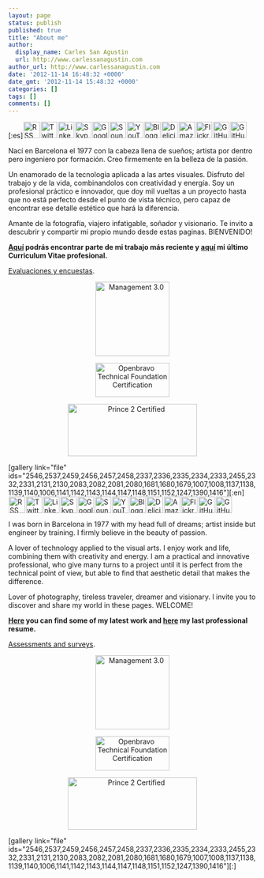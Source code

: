 ```yaml
---
layout: page
status: publish
published: true
title: "About me"
author:
  display_name: Carles San Agustin
  url: http://www.carlessanagustin.com
author_url: http://www.carlessanagustin.com
date: '2012-11-14 16:48:32 +0000'
date_gmt: '2012-11-14 15:48:32 +0000'
categories: []
tags: []
comments: []
---
```

<p>[:es]<a href="http://www.carlessanagustin.com/feed/" target="_blank"><img style="margin-left: 1px; margin-right: 1px;" title="RSS" src="http://www.carlessanagustin.com/icons33/rss-round.png" alt="RSS" width="33" height="33" /></a><a href="https://twitter.com/carlesanagustin" target="_blank"><img style="margin-left: 1px; margin-right: 1px;" title="Twitter" src="http://www.carlessanagustin.com/icons33/twitter-round.png" alt="Twitter" width="33" height="33" /></a><a href="http://es.linkedin.com/in/carlessanagustin" target="_blank"><img style="margin-left: 1px; margin-right: 1px;" title="LinkedIn" src="http://www.carlessanagustin.com/icons33/linkedin-round.png" alt="LinkedIn" width="33" height="33" /></a><a href="skype:sanmorca?chat" target="_blank"><img style="margin-left: 1px; margin-right: 1px;" title="Skype" src="http://www.carlessanagustin.com/icons33/skype-round.png" alt="Skype" width="33" height="33" /></a><a href="https://plus.google.com/u/0/114475981493533808537/posts" target="_blank"><img style="margin-left: 1px; margin-right: 1px;" title="Google+" src="http://www.carlessanagustin.com/icons33/gplus-round.png" alt="Google+" width="33" height="33" /></a><a href="https://soundcloud.com/carles-san-agustin" target="_blank"><img style="margin-left: 1px; margin-right: 1px;" title="SoundCloud" src="http://www.carlessanagustin.com/icons33/soundcloud-round.png" alt="SoundCloud" width="33" height="33" /></a><a href="http://www.youtube.com/user/MrSanmorca" target="_blank"><img style="margin-left: 1px; margin-right: 1px;" title="YouTube" src="http://www.carlessanagustin.com/icons33/youtube-round.png" alt="YouTube" width="33" height="33" /></a><a href="http://csaknowhow.blogspot.com.es/" target="_blank"><img style="margin-left: 1px; margin-right: 1px;" title="Blogger" src="http://www.carlessanagustin.com/icons33/blogger-round.png" alt="Blogger" width="33" height="33" /></a><a href="http://previous.delicious.com/carlessanagustin" target="_blank"><img style="margin-left: 1px; margin-right: 1px;" title="Delicious" src="http://www.carlessanagustin.com/icons33/delicious-round.png" alt="Delicious" width="33" height="33" /></a><a href="http://amzn.com/w/1CSPRDCBN39IT" target="_blank"><img style="margin-left: 1px; margin-right: 1px;" title="Amazon Wish List" src="http://www.carlessanagustin.com/icons33/amazon-round.png" alt="Amazon Wish List" width="33" height="33" /></a><a href="http://www.flickr.com/photos/santopics" target="_blank"><img style="margin-left: 1px; margin-right: 1px;" title="Flickr" src="http://www.carlessanagustin.com/icons33/flickr-round.png" alt="Flickr" width="33" height="33" /></a><a href="https://github.com/carlessanagustin/" target="_blank"><img style="margin-left: 1px; margin-right: 1px;" title="GitHub" src="http://www.carlessanagustin.com/icons33/github-round.png" alt="GitHub" width="33" height="33" /></a><a href="https://gist.github.com/carlessanagustin" target="_blank"><img style="margin-left: 1px; margin-right: 1px;" title="GitHub Gist" src="http://www.carlessanagustin.com/icons33/github-round.png" alt="GitHub" width="33" height="33" /></a></p>
<p>Nac&iacute; en Barcelona el 1977 con la cabeza llena de sue&ntilde;os; artista por dentro pero ingeniero por formaci&oacute;n. Creo firmemente en la belleza de la pasi&oacute;n.</p>
<p>Un enamorado de la tecnolog&iacute;a aplicada a las artes visuales. Disfruto del trabajo y de la vida, combinandolos con creatividad y energ&iacute;a. Soy un profesional pr&aacute;ctico e innovador, que doy mil vueltas a un proyecto hasta que no est&aacute; perfecto desde el punto de vista t&eacute;cnico, pero capaz de encontrar ese detalle est&eacute;tico que har&aacute; la diferencia.</p>
<p>Amante de la fotograf&iacute;a, viajero infatigable, so&ntilde;ador y visionario. Te invito a descubrir y compartir mi propio mundo desde estas paginas. BIENVENIDO!</p>
<p><strong><a title="Mi Trabajo" href="http://www.carlessanagustin.com/category/portfolio/my-work/">Aqu&iacute;</a> podr&aacute;s encontrar parte de mi trabajo m&aacute;s reciente y <a title="Curriculum Vitae" href="http://www.carlessanagustin.com/sobre-mi/carles-san-agustin/">aqu&iacute;</a> mi &uacute;ltimo Curriculum Vitae profesional.</strong></p>
<p><a href="http://www.carlessanagustin.com/sobre-mi/evaluaciones-y-encuestas/">Evaluaciones y encuestas</a>.</p>
<p style="text-align: center;"><a href="https://management30.com/"><img class="aligncenter wp-image-2612" src="http://www.carlessanagustin.com/wp-content/uploads/2012/11/mgt_30.png" alt="Management 3.0" width="150" height="150" /></a></p>
<p style="text-align: center;"><a href="http://www.openbravo.com/" target="_blank"><img class="aligncenter" title="Openbravo Technical Foundation Certification" src="http://www.carlessanagustin.com/wp-content/uploads/2011/12/Openbravo-Technical-Foundation-Certification-Logo.png" alt="Openbravo Technical Foundation Certification" width="150" height="69" /></a></p>
<p style="text-align: center;"><a href="http://www.prince-officialsite.com/" target="_blank"><img class="aligncenter" title="Prince 2 Certified" src="http://www.carlessanagustin.com/wp-content/uploads/2012/11/logo-prince2.gif" alt="Prince 2 Certified" width="262" height="106" /></a></p>
<p>[gallery link="file" ids="2546,2537,2459,2456,2457,2458,2337,2336,2335,2334,2333,2455,2332,2331,2131,2130,2083,2082,2081,2080,1681,1680,1679,1007,1008,1137,1138,1139,1140,1006,1141,1142,1143,1144,1147,1148,1151,1152,1247,1390,1416"][:en]<a href="http://www.carlessanagustin.com/feed/" target="_blank"><img style="margin-left: 1px; margin-right: 1px;" title="RSS" src="http://www.carlessanagustin.com/icons33/rss-round.png" alt="RSS" width="33" height="33" /></a><a href="https://twitter.com/carlesanagustin" target="_blank"><img style="margin-left: 1px; margin-right: 1px;" title="Twitter" src="http://www.carlessanagustin.com/icons33/twitter-round.png" alt="Twitter" width="33" height="33" /></a><a href="http://es.linkedin.com/in/carlessanagustin" target="_blank"><img style="margin-left: 1px; margin-right: 1px;" title="LinkedIn" src="http://www.carlessanagustin.com/icons33/linkedin-round.png" alt="LinkedIn" width="33" height="33" /></a><a href="skype:sanmorca?chat" target="_blank"><img style="margin-left: 1px; margin-right: 1px;" title="Skype" src="http://www.carlessanagustin.com/icons33/skype-round.png" alt="Skype" width="33" height="33" /></a><a href="https://plus.google.com/u/0/114475981493533808537/posts" target="_blank"><img style="margin-left: 1px; margin-right: 1px;" title="Google+" src="http://www.carlessanagustin.com/icons33/gplus-round.png" alt="Google+" width="33" height="33" /></a><a href="https://soundcloud.com/carles-san-agustin" target="_blank"><img style="margin-left: 1px; margin-right: 1px;" title="SoundCloud" src="http://www.carlessanagustin.com/icons33/soundcloud-round.png" alt="SoundCloud" width="33" height="33" /></a><a href="http://www.youtube.com/user/MrSanmorca" target="_blank"><img style="margin-left: 1px; margin-right: 1px;" title="YouTube" src="http://www.carlessanagustin.com/icons33/youtube-round.png" alt="YouTube" width="33" height="33" /></a><a href="http://csaknowhow.blogspot.com.es/" target="_blank"><img style="margin-left: 1px; margin-right: 1px;" title="Blogger" src="http://www.carlessanagustin.com/icons33/blogger-round.png" alt="Blogger" width="33" height="33" /></a><a href="http://previous.delicious.com/carlessanagustin" target="_blank"><img style="margin-left: 1px; margin-right: 1px;" title="Delicious" src="http://www.carlessanagustin.com/icons33/delicious-round.png" alt="Delicious" width="33" height="33" /></a><a href="http://amzn.com/w/1CSPRDCBN39IT" target="_blank"><img style="margin-left: 1px; margin-right: 1px;" title="Amazon Wish List" src="http://www.carlessanagustin.com/icons33/amazon-round.png" alt="Amazon Wish List" width="33" height="33" /></a><a href="http://www.flickr.com/photos/santopics" target="_blank"><img style="margin-left: 1px; margin-right: 1px;" title="Flickr" src="http://www.carlessanagustin.com/icons33/flickr-round.png" alt="Flickr" width="33" height="33" /></a><a href="https://github.com/carlessanagustin/" target="_blank"><img style="margin-left: 1px; margin-right: 1px;" title="GitHub" src="http://www.carlessanagustin.com/icons33/github-round.png" alt="GitHub" width="33" height="33" /></a><a href="https://gist.github.com/carlessanagustin" target="_blank"><img style="margin-left: 1px; margin-right: 1px;" title="GitHub Gist" src="http://www.carlessanagustin.com/icons33/github-round.png" alt="GitHub" width="33" height="33" /></a></p>
<p>I was born in Barcelona in 1977 with my head full of dreams; artist inside but engineer by training. I firmly believe in the beauty of passion.</p>
<p>A lover of technology applied to the visual arts. I enjoy work and life, combining them with creativity and energy. I am a practical and innovative professional, who give many turns to a project until it is perfect from the technical point of view, but able to find that aesthetic detail that makes the difference.</p>
<p>Lover of photography, tireless traveler, dreamer and visionary. I invite you to discover and share my world in these pages. WELCOME!</p>
<p><strong><a title="My Work" href="http://www.carlessanagustin.com/en/category/portfolio/my-work/">Here</a> you can find some of my latest work and <a title="Resume" href="http://www.carlessanagustin.com/en/sobre-mi/carles-san-agustin/">here</a> my last professional resume.</strong></p>
<p><a href="http://www.carlessanagustin.com/sobre-mi/evaluaciones-y-encuestas/">Assessments and surveys</a>.</p>
<p style="text-align: center;"><a href="https://management30.com/"><img class="aligncenter wp-image-2612" src="http://www.carlessanagustin.com/wp-content/uploads/2012/11/mgt_30.png" alt="Management 3.0" width="150" height="150" /></a></p>
<p style="text-align: center;"><a href="http://www.openbravo.com/" target="_blank"><img class="aligncenter" title="Openbravo Technical Foundation Certification" src="http://www.carlessanagustin.com/wp-content/uploads/2011/12/Openbravo-Technical-Foundation-Certification-Logo.png" alt="Openbravo Technical Foundation Certification" width="150" height="69" /></a></p>
<p style="text-align: center;"><a href="http://www.prince-officialsite.com/" target="_blank"><img class="aligncenter" title="Prince 2 Certified" src="http://www.carlessanagustin.com/wp-content/uploads/2012/11/logo-prince2.gif" alt="Prince 2 Certified" width="262" height="106" /></a></p>
<p>[gallery link="file" ids="2546,2537,2459,2456,2457,2458,2337,2336,2335,2334,2333,2455,2332,2331,2131,2130,2083,2082,2081,2080,1681,1680,1679,1007,1008,1137,1138,1139,1140,1006,1141,1142,1143,1144,1147,1148,1151,1152,1247,1390,1416"][:]</p>
